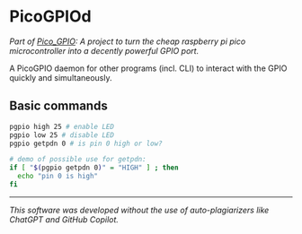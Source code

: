 # PicoGPIOd

*Part of [Pico_GPIO](https://github.com/tudbut/pico_gpio): A project to turn the cheap raspberry pi pico microcontroller into a 
decently powerful GPIO port.*

A PicoGPIO daemon for other programs (incl. CLI) to interact with the GPIO quickly and simultaneously.

## Basic commands

```sh
pgpio high 25 # enable LED
pgpio low 25 # disable LED
pgpio getpdn 0 # is pin 0 high or low?

# demo of possible use for getpdn:
if [ "$(pgpio getpdn 0)" = "HIGH" ] ; then
  echo "pin 0 is high"
fi
```

---

*This software was developed without the use of auto-plagiarizers like ChatGPT and GitHub Copilot.*
